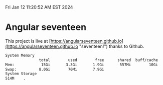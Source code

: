 Fri Jan 12 11:20:52 AM EST 2024

# Angular seventeen


This project is live at [https://angularseventeen.github.io](https://angularseventeen.github.io "seventeen!") thanks to Github.

```bash
System Memory
               total        used        free      shared  buff/cache   available
Mem:            15Gi       3.3Gi       1.9Gi       557Mi        10Gi        11Gi
Swap:          8.0Gi        70Mi       7.9Gi
System Storage
514M	.
